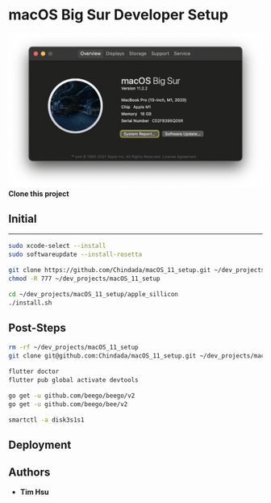 # **macOS Big Sur Developer Setup**
![macOS Big Sur Developer Setup](./attachments/s026.png "macOS Big Sur Developer Setup")
**Clone this project**
## Initial

---
```sh
sudo xcode-select --install
sudo softwareupdate --install-rosetta
```
```sh
git clone https://github.com/Chindada/macOS_11_setup.git ~/dev_projects/macOS_11_setup
chmod -R 777 ~/dev_projects/macOS_11_setup
```
```sh
cd ~/dev_projects/macOS_11_setup/apple_sillicon
./install.sh
```
## Post-Steps
```sh
rm -rf ~/dev_projects/macOS_11_setup
git clone git@github.com:Chindada/macOS_11_setup.git ~/dev_projects/macOS_11_setup
```
```sh
flutter doctor
flutter pub global activate devtools
```
```sh
go get -u github.com/beego/beego/v2
go get -u github.com/beego/bee/v2
```
```sh
smartctl -a disk3s1s1
```
## Deployment


## Authors

- **Tim Hsu** 

